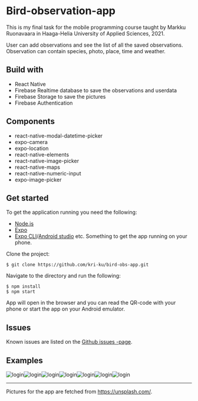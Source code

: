 # Bird-observation-app
This is my final task for the mobile programming course taught by Markku Ruonavaara
in Haaga-Helia University of Applied Sciences, 2021.

User can add observations and see the list of all the saved observations. Observation can contain species, photo, place, time and weather.

## Build with
 - React Native
  - Firebase Realtime database to save the observations and userdata
  - Firebase Storage to save the pictures
  - Firebase Authentication

 ## Components
 - react-native-modal-datetime-picker
 - expo-camera
 - expo-location
 - react-native-elements
 - react-native-image-picker
 - react-native-maps
 - react-native-numeric-input
 - expo-image-picker

## Get started
To get the application running you need the following:
- [Node.js](https://nodejs.org/en/)
- [Expo](https://docs.expo.io/)
- [Expo CLI](https://expo.io/tools)/[Android studio](https://docs.expo.io/workflow/android-studio-emulator/) etc. Something to get the app running on your phone.

Clone the project: 

    $ git clone https://github.com/kri-ku/bird-obs-app.git

Navigate to the directory and run the following:

    $ npm install
    $ npm start

App will open in the browser and you can read the QR-code with your phone or start the app on your Android emulator.

## Issues

Known issues are listed on the [Github issues -page](https://github.com/kri-ku/bird-obs-app/issues).

## Examples
![login](readme_photos/login.PNG)![login](readme_photos/home.PNG)![login](readme_photos/picture.PNG)![login](readme_photos/confirm_pic.PNG)![login](readme_photos/add_place.PNG)![login](readme_photos/list.PNG)![login](readme_photos/obs.PNG)



----

Pictures for the app are fetched from https://unsplash.com/.